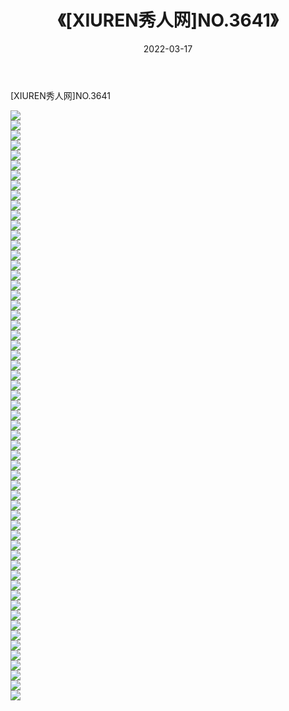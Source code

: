 ﻿---
layout: post
title:  《[XIUREN秀人网]NO.3641》
date:   2022-03-17
img: http://img.660000.xyz/Sharelink/秀人网/秀人网第04部分/[XIUREN秀人网]NO.3641/000.jpg
categories: [美女, 清纯, 唯美]
---

[XIUREN秀人网]NO.3641

 ![](http://img.660000.xyz/Sharelink/秀人网/秀人网第04部分/[XIUREN秀人网]NO.3641/001.jpg) <br>![](http://img.660000.xyz/Sharelink/秀人网/秀人网第04部分/[XIUREN秀人网]NO.3641/002.jpg) <br>![](http://img.660000.xyz/Sharelink/秀人网/秀人网第04部分/[XIUREN秀人网]NO.3641/003.jpg) <br>![](http://img.660000.xyz/Sharelink/秀人网/秀人网第04部分/[XIUREN秀人网]NO.3641/004.jpg) <br>![](http://img.660000.xyz/Sharelink/秀人网/秀人网第04部分/[XIUREN秀人网]NO.3641/005.jpg) <br>![](http://img.660000.xyz/Sharelink/秀人网/秀人网第04部分/[XIUREN秀人网]NO.3641/006.jpg) <br>![](http://img.660000.xyz/Sharelink/秀人网/秀人网第04部分/[XIUREN秀人网]NO.3641/007.jpg) <br>![](http://img.660000.xyz/Sharelink/秀人网/秀人网第04部分/[XIUREN秀人网]NO.3641/008.jpg) <br>![](http://img.660000.xyz/Sharelink/秀人网/秀人网第04部分/[XIUREN秀人网]NO.3641/009.jpg) <br>![](http://img.660000.xyz/Sharelink/秀人网/秀人网第04部分/[XIUREN秀人网]NO.3641/010.jpg) <br>![](http://img.660000.xyz/Sharelink/秀人网/秀人网第04部分/[XIUREN秀人网]NO.3641/011.jpg) <br>![](http://img.660000.xyz/Sharelink/秀人网/秀人网第04部分/[XIUREN秀人网]NO.3641/012.jpg) <br>![](http://img.660000.xyz/Sharelink/秀人网/秀人网第04部分/[XIUREN秀人网]NO.3641/013.jpg) <br>![](http://img.660000.xyz/Sharelink/秀人网/秀人网第04部分/[XIUREN秀人网]NO.3641/014.jpg) <br>![](http://img.660000.xyz/Sharelink/秀人网/秀人网第04部分/[XIUREN秀人网]NO.3641/015.jpg) <br>![](http://img.660000.xyz/Sharelink/秀人网/秀人网第04部分/[XIUREN秀人网]NO.3641/016.jpg) <br>![](http://img.660000.xyz/Sharelink/秀人网/秀人网第04部分/[XIUREN秀人网]NO.3641/017.jpg) <br>![](http://img.660000.xyz/Sharelink/秀人网/秀人网第04部分/[XIUREN秀人网]NO.3641/018.jpg) <br>![](http://img.660000.xyz/Sharelink/秀人网/秀人网第04部分/[XIUREN秀人网]NO.3641/019.jpg) <br>![](http://img.660000.xyz/Sharelink/秀人网/秀人网第04部分/[XIUREN秀人网]NO.3641/020.jpg) <br>![](http://img.660000.xyz/Sharelink/秀人网/秀人网第04部分/[XIUREN秀人网]NO.3641/021.jpg) <br>![](http://img.660000.xyz/Sharelink/秀人网/秀人网第04部分/[XIUREN秀人网]NO.3641/022.jpg) <br>![](http://img.660000.xyz/Sharelink/秀人网/秀人网第04部分/[XIUREN秀人网]NO.3641/023.jpg) <br>![](http://img.660000.xyz/Sharelink/秀人网/秀人网第04部分/[XIUREN秀人网]NO.3641/024.jpg) <br>![](http://img.660000.xyz/Sharelink/秀人网/秀人网第04部分/[XIUREN秀人网]NO.3641/025.jpg) <br>![](http://img.660000.xyz/Sharelink/秀人网/秀人网第04部分/[XIUREN秀人网]NO.3641/026.jpg) <br>![](http://img.660000.xyz/Sharelink/秀人网/秀人网第04部分/[XIUREN秀人网]NO.3641/027.jpg) <br>![](http://img.660000.xyz/Sharelink/秀人网/秀人网第04部分/[XIUREN秀人网]NO.3641/028.jpg) <br>![](http://img.660000.xyz/Sharelink/秀人网/秀人网第04部分/[XIUREN秀人网]NO.3641/029.jpg) <br>![](http://img.660000.xyz/Sharelink/秀人网/秀人网第04部分/[XIUREN秀人网]NO.3641/030.jpg) <br>![](http://img.660000.xyz/Sharelink/秀人网/秀人网第04部分/[XIUREN秀人网]NO.3641/031.jpg) <br>![](http://img.660000.xyz/Sharelink/秀人网/秀人网第04部分/[XIUREN秀人网]NO.3641/032.jpg) <br>![](http://img.660000.xyz/Sharelink/秀人网/秀人网第04部分/[XIUREN秀人网]NO.3641/033.jpg) <br>![](http://img.660000.xyz/Sharelink/秀人网/秀人网第04部分/[XIUREN秀人网]NO.3641/034.jpg) <br>![](http://img.660000.xyz/Sharelink/秀人网/秀人网第04部分/[XIUREN秀人网]NO.3641/035.jpg) <br>![](http://img.660000.xyz/Sharelink/秀人网/秀人网第04部分/[XIUREN秀人网]NO.3641/036.jpg) <br>![](http://img.660000.xyz/Sharelink/秀人网/秀人网第04部分/[XIUREN秀人网]NO.3641/037.jpg) <br>![](http://img.660000.xyz/Sharelink/秀人网/秀人网第04部分/[XIUREN秀人网]NO.3641/038.jpg) <br>![](http://img.660000.xyz/Sharelink/秀人网/秀人网第04部分/[XIUREN秀人网]NO.3641/039.jpg) <br>![](http://img.660000.xyz/Sharelink/秀人网/秀人网第04部分/[XIUREN秀人网]NO.3641/040.jpg) <br>![](http://img.660000.xyz/Sharelink/秀人网/秀人网第04部分/[XIUREN秀人网]NO.3641/041.jpg) <br>![](http://img.660000.xyz/Sharelink/秀人网/秀人网第04部分/[XIUREN秀人网]NO.3641/042.jpg) <br>![](http://img.660000.xyz/Sharelink/秀人网/秀人网第04部分/[XIUREN秀人网]NO.3641/043.jpg) <br>![](http://img.660000.xyz/Sharelink/秀人网/秀人网第04部分/[XIUREN秀人网]NO.3641/044.jpg) <br>![](http://img.660000.xyz/Sharelink/秀人网/秀人网第04部分/[XIUREN秀人网]NO.3641/045.jpg) <br>![](http://img.660000.xyz/Sharelink/秀人网/秀人网第04部分/[XIUREN秀人网]NO.3641/046.jpg) <br>![](http://img.660000.xyz/Sharelink/秀人网/秀人网第04部分/[XIUREN秀人网]NO.3641/047.jpg) <br>![](http://img.660000.xyz/Sharelink/秀人网/秀人网第04部分/[XIUREN秀人网]NO.3641/048.jpg) <br>![](http://img.660000.xyz/Sharelink/秀人网/秀人网第04部分/[XIUREN秀人网]NO.3641/049.jpg) <br>![](http://img.660000.xyz/Sharelink/秀人网/秀人网第04部分/[XIUREN秀人网]NO.3641/050.jpg) <br>![](http://img.660000.xyz/Sharelink/秀人网/秀人网第04部分/[XIUREN秀人网]NO.3641/051.jpg) <br>![](http://img.660000.xyz/Sharelink/秀人网/秀人网第04部分/[XIUREN秀人网]NO.3641/052.jpg) <br>![](http://img.660000.xyz/Sharelink/秀人网/秀人网第04部分/[XIUREN秀人网]NO.3641/053.jpg) <br>![](http://img.660000.xyz/Sharelink/秀人网/秀人网第04部分/[XIUREN秀人网]NO.3641/054.jpg) <br>![](http://img.660000.xyz/Sharelink/秀人网/秀人网第04部分/[XIUREN秀人网]NO.3641/055.jpg) <br>![](http://img.660000.xyz/Sharelink/秀人网/秀人网第04部分/[XIUREN秀人网]NO.3641/056.jpg) <br>![](http://img.660000.xyz/Sharelink/秀人网/秀人网第04部分/[XIUREN秀人网]NO.3641/057.jpg) <br>![](http://img.660000.xyz/Sharelink/秀人网/秀人网第04部分/[XIUREN秀人网]NO.3641/058.jpg) <br>![](http://img.660000.xyz/Sharelink/秀人网/秀人网第04部分/[XIUREN秀人网]NO.3641/059.jpg) <br>